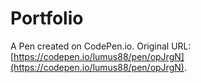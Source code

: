 # Portfolio

A Pen created on CodePen.io. Original URL: [https://codepen.io/lumus88/pen/opJrgN](https://codepen.io/lumus88/pen/opJrgN).

